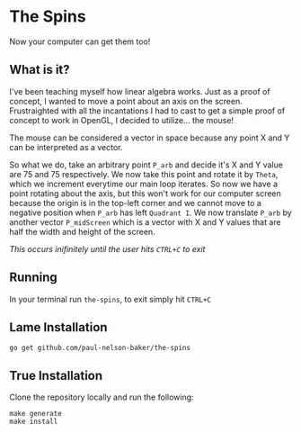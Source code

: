 # The Spins
Now your computer can get them too!

## What is it?
I've been teaching myself how linear algebra works. Just as a proof of concept, I wanted to
move a point about an axis on the screen. Frustraighted with all the incantations I had to
cast to get a simple proof of concept to work in OpenGL, I decided to utilize... the mouse!

The mouse can be considered a vector in space because any point X and Y can be interpreted
as a vector.

So what we do, take an arbitrary point `P_arb` and decide it's X and Y value are 75 and 75
respectively. We now take this point and rotate it by `Theta`, which we increment everytime
our main loop iterates. So now we have a point rotating about the axis, but this won't work
for our computer screen because the origin is in the top-left corner and we cannot move to
a negative position when `P_arb` has left `Quadrant I`. We now translate `P_arb` by another
vector `P_midScreen` which is a vector with X and Y values that are half the width and height
of the screen.

*This occurs inifinitely until the user hits `CTRL+C` to exit*

## Running
In your terminal run `the-spins`, to exit simply hit `CTRL+C`

## Lame Installation
`go get github.com/paul-nelson-baker/the-spins`

## True Installation
Clone the repository locally and run the following:

```
make generate
make install
```



